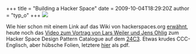 +++
title = "Building a Hacker Space"
date = 2009-10-04T18:29:20Z
author = "typ_o"
+++
[![](https://flipdot.org/blog/uploads/ohlig.jpg)](http://chaosradio.ccc.de/24c3_m4v_2133.html)  
  
Wie hier schon mit einem Link auf das Wiki von hackerspaces.org
[erwähnt](http://flipdot.org/blog/index.php?/archives/2-Erst-Ei,-dann-Gack!.html),
heute noch das [Video zum Vortrag von Lars Weiler und Jens
Ohlig](http://chaosradio.ccc.de/24c3_m4v_2133.html) zum Hacker Space
Design Pattern Catalogue auf dem
[24C3](http://events.ccc.de/congress/2007/Fahrplan/events/2133.en.html).
Etwas krudes CCC-Englisch, aber hübsche Folien, letztere
[hier](http://events.ccc.de/congress/2007/Fahrplan/attachments/1003_Building%20a%20Hacker%20Space.pdf)
als pdf.
